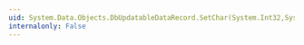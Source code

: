 ```yaml
---
uid: System.Data.Objects.DbUpdatableDataRecord.SetChar(System.Int32,System.Char)
internalonly: False
---
```

